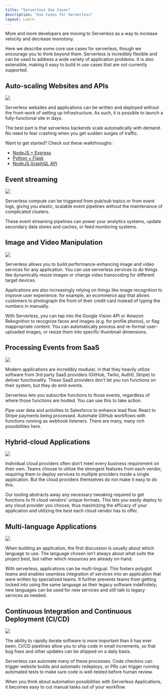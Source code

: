 ```yaml
---
title: "Serverless Use Cases"
description: "Use Cases for Serverless"
layout: Learn
---
```


More and more developers are moving to Serverless as a way to increase velocity and decrease monotony.

Here we describe some core use cases for serverless, though we encourage you to think beyond them. Serverless is incredibly flexible and can be used to address a wide variety of application problems. It is also extensible, making it easy to build in use cases that are not currently supported.

## Auto-scaling Websites and APIs

<img src="https://s3-us-west-2.amazonaws.com/assets.site.serverless.com/learn/intro/auto-scaling%402x.jpg">

Serverless websites and applications can be written and deployed without the front-work of setting up infrastructure. As such, it is possible to launch a fully-functional site in days.

The best part is that serverless backends scale automatically with demand. No need to fear crashing when you get sudden surges of traffic.

Want to get started? Check out these walkthroughs:

- [NodeJS + Express](https://serverless.com/blog/serverless-express-rest-api/)
- [Python + Flask](https://serverless.com/blog/flask-python-rest-api-serverless-lambda-dynamodb/)
- [NodeJS GraphQL API](https://serverless.com/blog/make-serverless-graphql-api-using-lambda-dynamodb/)

## Event streaming

<img src="https://s3-us-west-2.amazonaws.com/assets.site.serverless.com/learn/intro/event-streaming%402x.jpg">

Serverless compute can be triggered from pub/sub topics or from event logs, giving you elastic, scalable event pipelines without the maintenance of complicated clusters.

These event streaming pipelines can power your analytics systems, update secondary data stores and caches, or feed monitoring systems.

## Image and Video Manipulation

<img src="https://s3-us-west-2.amazonaws.com/assets.site.serverless.com/learn/intro/video-manipulation%402x.jpg">

Serverless allows you to build performance-enhancing image and video services for any application. You can use serverless services to do things like dynamically resize images or change video transcoding for different target devices.

Applications are also increasingly relying on things like image recognition to improve user experience: for example, an ecommerce app that allows customers to photograph the front of their credit card instead of typing the numbers in manually.

With Serverless, you can tap into the Google Vision API or Amazon Rekognition to recognize faces and images (e.g. for profile photos), or flag inappropriate content. You can automatically process and re-format user-uploaded images, or resize them into specific thumbnail dimensions.

## Processing Events from SaaS

<img src="https://s3-us-west-2.amazonaws.com/assets.site.serverless.com/learn/intro/saas-events%402x.jpg">

Modern applications are incredibly modular, in that they heavily utilize software from 3rd party SaaS providers (GitHub, Twilio, Auth0, Stripe) to deliver functionality. These SaaS providers don’t let you run functions on their system, but they do emit events.

Serverless lets you subscribe functions to those events, regardless of where those functions are hosted. You can use this to take action.

Pipe user data and activities to Salesforce to enhance lead flow. React to Stripe payments being processed. Automate GitHub workflows with functions running as webhook listeners. There are many, many rich possibilities here.

## Hybrid-cloud Applications

<img src="https://s3-us-west-2.amazonaws.com/assets.site.serverless.com/learn/intro/hybrid-cloud%402x.jpg">

Individual cloud providers often don’t meet every business requirement on their own. Teams choose to utilize the strongest features from each vendor, requiring them to deploy services to multiple providers inside a single application. But the cloud providers themselves do not make it easy to do this.

Our tooling abstracts away any necessary tweaking required to get functions to fit cloud vendors’ unique formats. This lets you easily deploy to any cloud provider you choose, thus maximizing the efficacy of your application and utilizing the best each cloud vendor has to offer.

## Multi-language Applications

<img src="https://s3-us-west-2.amazonaws.com/assets.site.serverless.com/learn/intro/multi-language-apps%402x.jpg">

When building an application, the first discussion is usually about which language to use. The language chosen isn’t always about what suits the project best, but rather which resources are already on-hand.

With serverless, applications can be multi-lingual. This fosters polyglot teams and enables seamless integration of services into an application that were written by specialized teams. It further prevents teams from getting locked into using the same language as their legacy software indefinitely; new languages can be used for new services and still talk to legacy services as needed.

## Continuous Integration and Continuous Deployment (CI/CD)

<img src="https://s3-us-west-2.amazonaws.com/assets.site.serverless.com/learn/intro/CICD%402x.jpg">

The ability to rapidly iterate software is more important than it has ever been. CI/CD pipelines allow you to ship code in small increments, so that bug fixes and other updates can be shipped on a daily basis.

Serverless can automate many of these processes. Code checkins can trigger website builds and automatic redeploys, or PRs can trigger running automated tests to make sure code is well-tested before human review.

When you think about automation possibilities with Serverless Applications, it becomes easy to cut manual tasks out of your workflow.
